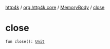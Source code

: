 [http4k](../../index.md) / [org.http4k.core](../index.md) / [MemoryBody](index.md) / [close](./close.md)

# close

`fun close(): `[`Unit`](https://kotlinlang.org/api/latest/jvm/stdlib/kotlin/-unit/index.html)